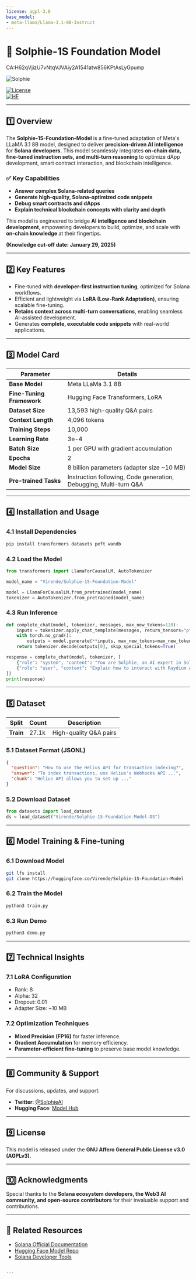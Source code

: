 ```yaml
---
license: agpl-3.0
base_model:
- meta-llama/Llama-3.1-8B-Instruct
---
```


# 🧠 Solphie-1S Foundation Model  

CA:H62qVjizU7vNtqVJVAiy2A1541atw856KPtAsLyGpump

![Solphie](https://i.ibb.co/bjCbhFJ5/solphie-banner.png)  

[![License](https://img.shields.io/badge/license-AGPL%20v3-blue?style=flat-square)](https://www.gnu.org/licenses/agpl-3.0.html)  
[![HF](https://img.shields.io/badge/HuggingFace-Solphie--1S--Foundation--Model-orange?style=flat-square&logo=huggingface)](https://huggingface.co/Virende/Solphie-1S-Foundation-Model)  

---

## 1️⃣ **Overview**  

The **Solphie-1S-Foundation-Model** is a fine-tuned adaptation of Meta's LLaMA 3.1 8B model, designed to deliver **precision-driven AI intelligence** for **Solana developers**. This model seamlessly integrates **on-chain data, fine-tuned instruction sets, and multi-turn reasoning** to optimize dApp development, smart contract interaction, and blockchain intelligence.  

### ✅ **Key Capabilities**  
- **Answer complex Solana-related queries**  
- **Generate high-quality, Solana-optimized code snippets**  
- **Debug smart contracts and dApps**  
- **Explain technical blockchain concepts with clarity and depth**  

This model is engineered to bridge **AI intelligence and blockchain development**, empowering developers to build, optimize, and scale with **on-chain knowledge** at their fingertips.  

**(Knowledge cut-off date: January 29, 2025)**  

---

## 2️⃣ **Key Features**  

- Fine-tuned with **developer-first instruction tuning**, optimized for Solana workflows.  
- Efficient and lightweight via **LoRA (Low-Rank Adaptation)**, ensuring scalable fine-tuning.  
- **Retains context across multi-turn conversations**, enabling seamless AI-assisted development.  
- Generates **complete, executable code snippets** with real-world applications.  

---

## 3️⃣ **Model Card**  

| **Parameter**             | **Details**                                                    |
|---------------------------|----------------------------------------------------------------|
| **Base Model**            | Meta LLaMa 3.1 8B                                              |
| **Fine-Tuning Framework** | Hugging Face Transformers, LoRA                               |
| **Dataset Size**          | 13,593 high-quality Q&A pairs                                |
| **Context Length**        | 4,096 tokens                                                 |
| **Training Steps**        | 10,000                                                       |
| **Learning Rate**         | 3e-4                                                         |
| **Batch Size**            | 1 per GPU with gradient accumulation                         |
| **Epochs**                | 2                                                            |
| **Model Size**            | 8 billion parameters (adapter size ~10 MB)                  |
| **Pre-trained Tasks**     | Instruction following, Code generation, Debugging, Multi-turn Q&A |

---

## 4️⃣ **Installation and Usage**  

### 4.1 **Install Dependencies**  

```bash
pip install transformers datasets peft wandb
```

### 4.2 **Load the Model**  

```python
from transformers import LlamaForCausalLM, AutoTokenizer

model_name = "Virende/Solphie-1S-Foundation-Model"

model = LlamaForCausalLM.from_pretrained(model_name)
tokenizer = AutoTokenizer.from_pretrained(model_name)
```

### 4.3 **Run Inference**  

```python
def complete_chat(model, tokenizer, messages, max_new_tokens=128):
    inputs = tokenizer.apply_chat_template(messages, return_tensors="pt", return_dict=True, add_generation_prompt=True).to(model.device)
    with torch.no_grad():
        outputs = model.generate(**inputs, max_new_tokens=max_new_tokens)
    return tokenizer.decode(outputs[0], skip_special_tokens=True)

response = complete_chat(model, tokenizer, [
    {"role": "system", "content": "You are Solphie, an AI expert in Solana development."},
    {"role": "user", "content": "Explain how to interact with Raydium API for token swaps."}
])
print(response)
```

---

## 5️⃣ **Dataset**  

| Split   | Count  | Description                    |
|---------|--------|--------------------------------|
| **Train** | 27.1k | High-quality Q&A pairs        |

### **5.1 Dataset Format (JSONL)**  

```json
{
  "question": "How to use the Helius API for transaction indexing?",
  "answer": "To index transactions, use Helius's Webhooks API ...",
  "chunk": "Helius API allows you to set up ..."
}
```

### **5.2 Download Dataset**  

```python
from datasets import load_dataset
ds = load_dataset("Virende/Solphie-1S-Foundation-Model-DS")
```

---

## 6️⃣ **Model Training & Fine-tuning**  

### 6.1 **Download Model**  

```bash
git lfs install
git clone https://huggingface.co/Virende/Solphie-1S-Foundation-Model
```

### 6.2 **Train the Model**  

```bash
python3 train.py
```

### 6.3 **Run Demo**  

```bash
python3 demo.py
```

---

## 7️⃣ **Technical Insights**  

### **7.1 LoRA Configuration**  

- Rank: 8  
- Alpha: 32  
- Dropout: 0.01  
- Adapter Size: ~10 MB  

### **7.2 Optimization Techniques**  

- **Mixed Precision (FP16)** for faster inference.  
- **Gradient Accumulation** for memory efficiency.  
- **Parameter-efficient fine-tuning** to preserve base model knowledge.  

---

## 8️⃣ **Community & Support**  

For discussions, updates, and support:  
- **Twitter**: [@SolphieAI](https://x.com/SolphieAI)  
- **Hugging Face**: [Model Hub](https://huggingface.co/Solphie/Solphie-1S-Foundation-Model)  

---

## 9️⃣ **License**  

This model is released under the **GNU Affero General Public License v3.0 (AGPLv3)**.  

---

## 🔟 **Acknowledgments**  

Special thanks to the **Solana ecosystem developers, the Web3 AI community, and open-source contributors** for their invaluable support and contributions.  

---

## 🔗 **Related Resources**  

- [Solana Official Documentation](https://docs.solana.com)  
- [Hugging Face Model Repo](https://huggingface.co/Solphie/Solphie-1S-Foundation-Model)  
- [Solana Developer Tools](https://solana.com/developers)  
```

---
